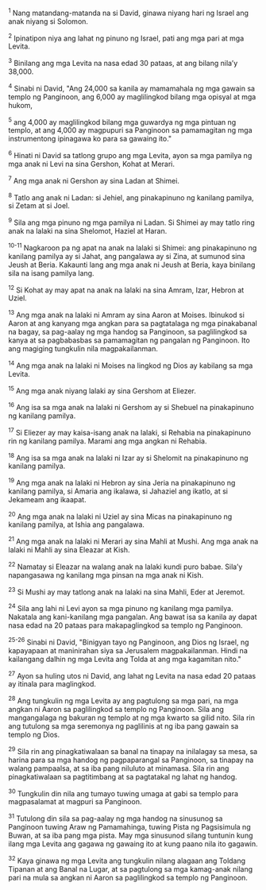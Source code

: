 <sup>1</sup>
Nang matandang-matanda na si David, ginawa niyang hari ng Israel ang anak niyang si Solomon. 

<sup>2</sup>
Ipinatipon niya ang lahat ng pinuno ng Israel, pati ang mga pari at mga Levita. 

<sup>3</sup>
Binilang ang mga Levita na nasa edad 30 pataas, at ang bilang nilaʼy 38,000. 

<sup>4</sup>
Sinabi ni David, "Ang 24,000 sa kanila ay mamamahala ng mga gawain sa templo ng Panginoon, ang 6,000 ay maglilingkod bilang mga opisyal at mga hukom, 

<sup>5</sup>
ang 4,000 ay maglilingkod bilang mga guwardya ng mga pintuan ng templo, at ang 4,000 ay magpupuri sa Panginoon sa pamamagitan ng mga instrumentong ipinagawa ko para sa gawaing ito." 

<sup>6</sup>
Hinati ni David sa tatlong grupo ang mga Levita, ayon sa mga pamilya ng mga anak ni Levi na sina Gershon, Kohat at Merari.

<sup>7</sup>
Ang mga anak ni Gershon ay sina Ladan at Shimei. 

<sup>8</sup>
Tatlo ang anak ni Ladan: si Jehiel, ang pinakapinuno ng kanilang pamilya, si Zetam at si Joel. 

<sup>9</sup>
Sila ang mga pinuno ng mga pamilya ni Ladan. Si Shimei ay may tatlo ring anak na lalaki na sina Shelomot, Haziel at Haran.

<sup>10-11</sup>
Nagkaroon pa ng apat na anak na lalaki si Shimei: ang pinakapinuno ng kanilang pamilya ay si Jahat, ang pangalawa ay si Zina, at sumunod sina Jeush at Beria. Kakaunti lang ang mga anak ni Jeush at Beria, kaya binilang sila na isang pamilya lang.

<sup>12</sup>
Si Kohat ay may apat na anak na lalaki na sina Amram, Izar, Hebron at Uziel. 

<sup>13</sup>
Ang mga anak na lalaki ni Amram ay sina Aaron at Moises. Ibinukod si Aaron at ang kanyang mga angkan para sa pagtatalaga ng mga pinakabanal na bagay, sa pag-aalay ng mga handog sa Panginoon, sa paglilingkod sa kanya at sa pagbabasbas sa pamamagitan ng pangalan ng Panginoon. Ito ang magiging tungkulin nila magpakailanman. 

<sup>14</sup>
Ang mga anak na lalaki ni Moises na lingkod ng Dios ay kabilang sa mga Levita. 

<sup>15</sup>
Ang mga anak niyang lalaki ay sina Gershom at Eliezer. 

<sup>16</sup>
Ang isa sa mga anak na lalaki ni Gershom ay si Shebuel na pinakapinuno ng kanilang pamilya. 

<sup>17</sup>
Si Eliezer ay may kaisa-isang anak na lalaki, si Rehabia na pinakapinuno rin ng kanilang pamilya. Marami ang mga angkan ni Rehabia. 

<sup>18</sup>
Ang isa sa mga anak na lalaki ni Izar ay si Shelomit na pinakapinuno ng kanilang pamilya. 

<sup>19</sup>
Ang mga anak na lalaki ni Hebron ay sina Jeria na pinakapinuno ng kanilang pamilya, si Amaria ang ikalawa, si Jahaziel ang ikatlo, at si Jekameam ang ikaapat. 

<sup>20</sup>
Ang mga anak na lalaki ni Uziel ay sina Micas na pinakapinuno ng kanilang pamilya, at Ishia ang pangalawa.

<sup>21</sup>
Ang mga anak na lalaki ni Merari ay sina Mahli at Mushi. Ang mga anak na lalaki ni Mahli ay sina Eleazar at Kish. 

<sup>22</sup>
Namatay si Eleazar na walang anak na lalaki kundi puro babae. Silaʼy napangasawa ng kanilang mga pinsan na mga anak ni Kish. 

<sup>23</sup>
Si Mushi ay may tatlong anak na lalaki na sina Mahli, Eder at Jeremot. 

<sup>24</sup>
Sila ang lahi ni Levi ayon sa mga pinuno ng kanilang mga pamilya. Nakatala ang kani-kanilang mga pangalan. Ang bawat isa sa kanila ay dapat nasa edad na 20 pataas para makapaglingkod sa templo ng Panginoon.

<sup>25-26</sup>
Sinabi ni David, "Binigyan tayo ng Panginoon, ang Dios ng Israel, ng kapayapaan at maninirahan siya sa Jerusalem magpakailanman. Hindi na kailangang dalhin ng mga Levita ang Tolda at ang mga kagamitan nito." 

<sup>27</sup>
Ayon sa huling utos ni David, ang lahat ng Levita na nasa edad 20 pataas ay itinala para maglingkod. 

<sup>28</sup>
Ang tungkulin ng mga Levita ay ang pagtulong sa mga pari, na mga angkan ni Aaron sa paglilingkod sa templo ng Panginoon. Sila ang mangangalaga ng bakuran ng templo at ng mga kwarto sa gilid nito. Sila rin ang tutulong sa mga seremonya ng paglilinis at ng iba pang gawain sa templo ng Dios. 

<sup>29</sup>
Sila rin ang pinagkatiwalaan sa banal na tinapay na inilalagay sa mesa, sa harina para sa mga handog ng pagpaparangal sa Panginoon, sa tinapay na walang pampaalsa, at sa iba pang niluluto at minamasa. Sila rin ang pinagkatiwalaan sa pagtitimbang at sa pagtatakal ng lahat ng handog. 

<sup>30</sup>
Tungkulin din nila ang tumayo tuwing umaga at gabi sa templo para magpasalamat at magpuri sa Panginoon. 

<sup>31</sup>
Tutulong din sila sa pag-aalay ng mga handog na sinusunog sa Panginoon tuwing Araw ng Pamamahinga, tuwing Pista ng Pagsisimula ng Buwan, at sa iba pang mga pista. May mga sinusunod silang tuntunin kung ilang mga Levita ang gagawa ng gawaing ito at kung paano nila ito gagawin. 

<sup>32</sup>
Kaya ginawa ng mga Levita ang tungkulin nilang alagaan ang Toldang Tipanan at ang Banal na Lugar, at sa pagtulong sa mga kamag-anak nilang pari na mula sa angkan ni Aaron sa paglilingkod sa templo ng Panginoon.